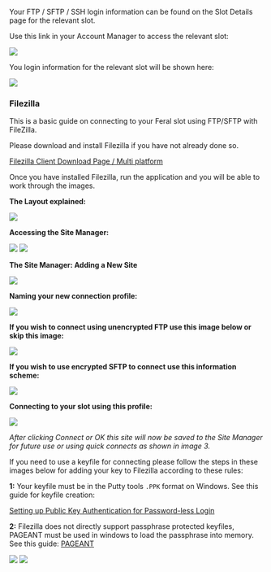 
Your FTP / SFTP / SSH login information can be found on the Slot Details page for the relevant slot.

Use this link in your Account Manager to access the relevant slot:

![](https://raw.github.com/feralhosting/feralfilehosting/master/Feral%20Wiki/0%20Generic/slot_detail_link.png)

You login information for the relevant slot will be shown here:

![](https://raw.github.com/feralhosting/feralfilehosting/master/Feral%20Wiki/0%20Generic/slot_detail_ssh.png)

### Filezilla

This is a basic guide on connecting to your Feral slot using FTP/SFTP with FileZilla.

Please download and install Filezilla if you have not already done so.

[Filezilla Client Download Page / Multi platform](https://filezilla-project.org/download.php?type=client)

Once you have installed Filezilla, run the application and you will be able to work through the images.

**The Layout explained:**

![](https://raw.github.com/feralhosting/feralfilehosting/master/Feral%20Wiki/SFTP%20and%20FTP/FTP%20and%20SFTP%20basics%20-%20Filezilla/1.png)

**Accessing the Site Manager:**

![](https://raw.github.com/feralhosting/feralfilehosting/master/Feral%20Wiki/SFTP%20and%20FTP/FTP%20and%20SFTP%20basics%20-%20Filezilla/2.png)
![](https://raw.github.com/feralhosting/feralfilehosting/master/Feral%20Wiki/SFTP%20and%20FTP/FTP%20and%20SFTP%20basics%20-%20Filezilla/3.png)

**The Site Manager: Adding a New Site**

![](https://raw.github.com/feralhosting/feralfilehosting/master/Feral%20Wiki/SFTP%20and%20FTP/FTP%20and%20SFTP%20basics%20-%20Filezilla/5.png)

**Naming your new connection profile:**

![](https://raw.github.com/feralhosting/feralfilehosting/master/Feral%20Wiki/SFTP%20and%20FTP/FTP%20and%20SFTP%20basics%20-%20Filezilla/6.png)

**If you wish to connect using unencrypted FTP use this image below or skip this image:**

![](https://raw.github.com/feralhosting/feralfilehosting/master/Feral%20Wiki/SFTP%20and%20FTP/FTP%20and%20SFTP%20basics%20-%20Filezilla/7.png)

**If you wish to use encrypted SFTP to connect use this information scheme:**

![](https://raw.github.com/feralhosting/feralfilehosting/master/Feral%20Wiki/SFTP%20and%20FTP/FTP%20and%20SFTP%20basics%20-%20Filezilla/8.png)

**Connecting to your slot using this profile:**

![](https://raw.github.com/feralhosting/feralfilehosting/master/Feral%20Wiki/SFTP%20and%20FTP/FTP%20and%20SFTP%20basics%20-%20Filezilla/9.png)

*After clicking Connect or OK this site will now be saved to the Site Manager for future use or using quick connects as shown in image 3.*

If you need to use a keyfile for connecting please follow the steps in these images below for adding your key to Filezilla according to these rules:

**1:** Your keyfile must be in the Putty tools `.PPK` format on Windows. See this guide for keyfile creation:

[Setting up Public Key Authentication for Password-less Login](https://www.feralhosting.com/faq/view?question=13)

**2:** Filezilla does not directly support passphrase protected keyfiles, PAGEANT must be used in windows to load the passphrase into memory. See this guide: [PAGEANT](https://www.feralhosting.com/faq/view?question=241)

![](https://raw.github.com/feralhosting/feralfilehosting/master/Feral%20Wiki/SFTP%20and%20FTP/FTP%20and%20SFTP%20basics%20-%20Filezilla/10.png)
![](https://raw.github.com/feralhosting/feralfilehosting/master/Feral%20Wiki/SFTP%20and%20FTP/FTP%20and%20SFTP%20basics%20-%20Filezilla/11.png)



